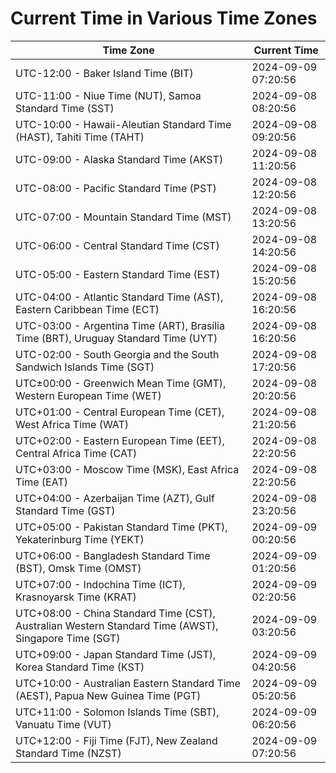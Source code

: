 # Current Time in Various Time Zones

| Time Zone | Current Time |
|-----------|--------------|
| UTC-12:00 - Baker Island Time (BIT) | 2024-09-09 07:20:56 |
| UTC-11:00 - Niue Time (NUT), Samoa Standard Time (SST) | 2024-09-08 08:20:56 |
| UTC-10:00 - Hawaii-Aleutian Standard Time (HAST), Tahiti Time (TAHT) | 2024-09-08 09:20:56 |
| UTC-09:00 - Alaska Standard Time (AKST) | 2024-09-08 11:20:56 |
| UTC-08:00 - Pacific Standard Time (PST) | 2024-09-08 12:20:56 |
| UTC-07:00 - Mountain Standard Time (MST) | 2024-09-08 13:20:56 |
| UTC-06:00 - Central Standard Time (CST) | 2024-09-08 14:20:56 |
| UTC-05:00 - Eastern Standard Time (EST) | 2024-09-08 15:20:56 |
| UTC-04:00 - Atlantic Standard Time (AST), Eastern Caribbean Time (ECT) | 2024-09-08 16:20:56 |
| UTC-03:00 - Argentina Time (ART), Brasília Time (BRT), Uruguay Standard Time (UYT) | 2024-09-08 16:20:56 |
| UTC-02:00 - South Georgia and the South Sandwich Islands Time (SGT) | 2024-09-08 17:20:56 |
| UTC±00:00 - Greenwich Mean Time (GMT), Western European Time (WET) | 2024-09-08 20:20:56 |
| UTC+01:00 - Central European Time (CET), West Africa Time (WAT) | 2024-09-08 21:20:56 |
| UTC+02:00 - Eastern European Time (EET), Central Africa Time (CAT) | 2024-09-08 22:20:56 |
| UTC+03:00 - Moscow Time (MSK), East Africa Time (EAT) | 2024-09-08 22:20:56 |
| UTC+04:00 - Azerbaijan Time (AZT), Gulf Standard Time (GST) | 2024-09-08 23:20:56 |
| UTC+05:00 - Pakistan Standard Time (PKT), Yekaterinburg Time (YEKT) | 2024-09-09 00:20:56 |
| UTC+06:00 - Bangladesh Standard Time (BST), Omsk Time (OMST) | 2024-09-09 01:20:56 |
| UTC+07:00 - Indochina Time (ICT), Krasnoyarsk Time (KRAT) | 2024-09-09 02:20:56 |
| UTC+08:00 - China Standard Time (CST), Australian Western Standard Time (AWST), Singapore Time (SGT) | 2024-09-09 03:20:56 |
| UTC+09:00 - Japan Standard Time (JST), Korea Standard Time (KST) | 2024-09-09 04:20:56 |
| UTC+10:00 - Australian Eastern Standard Time (AEST), Papua New Guinea Time (PGT) | 2024-09-09 05:20:56 |
| UTC+11:00 - Solomon Islands Time (SBT), Vanuatu Time (VUT) | 2024-09-09 06:20:56 |
| UTC+12:00 - Fiji Time (FJT), New Zealand Standard Time (NZST) | 2024-09-09 07:20:56 |
